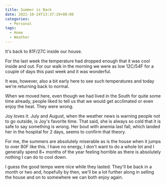 ```yaml
---
title: Summer is Back
date: 2022-10-24T13:37:19+00:00
categories:
  - Personal
tags:
  - Home
  - Weather
---
```


It's back to 81F/27C inside our house.

For the last week the temperature had dropped enough that it was cool inside and out. For our walk in the morning we were as low 12C/54F for a couple of days this past week and it was wonderful.

It was, however, also a bit early here to see such temperatures and today we're returning back to normal.

When we moved here, even though we had lived in the South for quite some time already, people liked to tell us that we would get acclimated or even enjoy the heat. They were wrong.

Joy loves it. July and August, when the weather news is warning people not to go outside, is Joy's favorite time. That said, she is always so cold that it is safe to say something is wrong. Her bout with anemia last fall, which landed her in the hospital for 2 days, seems to confirm that theory.

For me, the summers are absolutely miserable as is the house when it jumps to over 80F like this. I have no energy, I don't want to do a whole lot and I generally spend 8+ months of the year feeling horrible as there is absolutely nothing I can do to cool down.

I guess the good temps were nice while they lasted. They'll be back in a month or two and, hopefully by then, we'll be a lot further along in selling the house and on to somewhere we can both enjoy again.